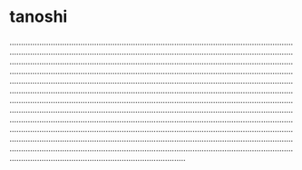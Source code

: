 # tanoshi
.............................................................................................................................................................................................................................................................................................................................................................................................................................................................................................................................................................................................................................................................................................................................................................................................................................................................................................................................................................................................................................................................................................................................................................................................................................................................................................................................................................................................................................................................................................................................................................................................................................